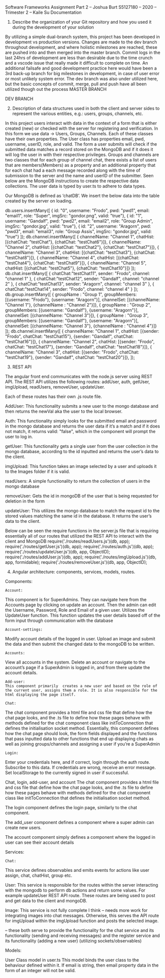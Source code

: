Software Frameworks Assignment Part 2 – Joshua Burt
S5127180 – 2020 – Trimester 2 – Kaile Su
Documentation
1)	Describe the organization of your Git repository and how you used it during the
development of your solution

By utilizing a simple dual-branch system, this project has been developed in development vs production versions. Changes are made to the dev branch throughout development, and where holistic milestones are reached, these are pushed into and then merged into the master branch. Commit logs in the last 24hrs of development are less than desirable due to the time crunch and a vscode issue that really made it difficult to complete on time. An additional failsafe and good development practice here would have been a 3rd back-up branch for big milestones in development, in case of user error or most unlikely system error. The dev branch was also under utilized here, but the basic concepts of commit, merge, pull and push have all been utilized though out the process 
MASTER BRANCH 


DEV BRANCH 


2)	Description of data structures used in both the client and server sides to represent
the various entities, e.g.: users, groups, channels, etc.

In this project users interact with data in the context of a form that is either created (new) or checked with the server for registering and verification. In this form we use data -> Users, Groups, Channels. Each of these classes have their own properties. The User class has properties email, pwd, username, userID, role, and valid. The form a user submits will check if the submitted data matches a record stored on the MongoDB and if it does it will log the user in with their respective privileges. Groups and channels are two classes that  for each group of channel chat, there exists a list of users that are members(Members) as a property and an additional property that for each chat had a each message recorded along with the time of submission to the server and the name and userID of the submitter. 
Seen below are the MongoDB instructions to create the respective data collections. The user data is typed by user.ts to adhere to data types. 

Our MongoDB is defined as ‘chatDB’. We insert the below data into the table created by the server on loading. 

db.users.insertMany([
{ id: "0", username: "Frodo", pwd: "pwd1", email: "email1", role: "Super", imgSrc: "gondor.png", valid: "true"},
{ id: "1", username: "Gandalf", pwd: "pwd2", email: "email2", role: "Group Admin", imgSrc: "gondor.jpg", valid: "true"},
{ id: "2", username: "Aragorn", pwd: "pwd3", email: "email3", role: "Group Assis", imgSrc: "gondor.jpg", valid: "true"}
]);
db.channel.insertMany([
{ channelName: "Channel 1", chatHist: [{chatChat: "testChat"}, {chatChat: "testChat6"}]},
{ channelName: "Channel 2", chatHist: [{chatChat: "testChat2"}, {chatChat: "testChat7"}]},
{ channelName: "Channel 3", chatHist: [{chatChat: "testChat3"}, {chatChat: "testChat8"}]},
{ channelName: "Channel 4", chatHist: [{chatChat: "testChat4"}, {chatChat: "testChat9"}]},
{ channelName: "Channel 5", chatHist: [{chatChat: "testChat5"}, {chatChat: "testChat10"}]}
]);
db.chat.insertMany([
{ chatChat:"testChat11", sender: "Frodo", channel: "channel 1" },
{ chatChat:"testChat12", sender: "Gandalf", channel: "channel 2" },
{ chatChat:"testChat13", sender: "Aragorn", channel: "channel 3" },
{ chatChat:"testChat14", sender: "Frodo", channel: "channel 4" }
]);
db.group.insertMany([
{ groupName : "Group 1", groupMembers: [{username: "Frodo"}, {username: "Aragorn"}], channelSet: [{channelName: "Channel 1"}, {channelName : "Channel 2"}]},
{ groupName : "Group 2", groupMembers: [{username: "Gandalf"}, {username: "Aragorn"}], channelSet: [{channelName: "Channel 3"}]},
{ groupName : "Group 3", groupMembers: [{username: "Gandalf"}, {username: "Aragorn"}], channelSet: [{channelName: "Channel 3"}, {channelName : "Channel 4"}]}
]);
db.channel.insertMany([
{ channelName: "Channel 1", chatHist: [{sender: "Frodo", chatChat: "testChat15"}, {sender: "Gandalf", chatChat: "testChat16"}]},
{ channelName: "Channel 2", chatHist: [{sender: "Frodo", chatChat: "testChat17"}, {sender: "Gandalf", chatChat: "testChat18"}]},
{ channelName: "Channel 3", chatHist: [{sender: "Frodo", chatChat: "testChat19"}, {sender: "Gandalf", chatChat: "testChat20"}]},
]);

3)	REST API

The angular front end communicates with the node.js server using REST API. The REST API utilizes the following routes: addUser, auth, getUser, imgUpload, readUsers, removeUser, updateUser. 

Each of these routes has their own .js route file. 

AddUser: This functionality submits a new user to the mongo database and then returns the newVal aka the user to the local browser. 

Auth: This functionality simply looks for the submitted email and password in the mongo database and returns the user data if it’s a match  and if it does not match, it returns valid: "false", which in the component will prompt the user to log in.

getUser: This functionality gets a single user from the user collection in the mongo database, according to the id inputted and returns the user’s data to the client.

imgUpload: This function takes an image selected by a user and uploads it to the Images folder if it is valid.

readUsers: A simple functionality to return the collection of users in the mongo database

removeUser: Gets the id in mongoDB of the user that is being requested for deletion in the form

updateUser: This utilizes the mongo database to match the request id to the stored values matching the same id in the database. It returns the user’s data to the client.



Below can be seen the require functions in the server.js file that is requiring essentially all of     our routes that utilized the REST API to interact with the client and MongoDB
    require('./routes/readUsers.js')(db, app);
    require('./routes/getUser.js')(db, app);
    require('./routes/auth.js')(db, app);
    require('./routes/updateUser.js')(db, app, ObjectID);
    require('./routes/addUser.js')(db, app);
    require('./routes/imgUpload.js')(db, app, formidable);
    require('./routes/removeUser.js')(db, app, ObjectID);


4)	Angular architecture: components, services, models, routes.


Components:

	Account:
This component is for SuperAdmins. They can navigate here from the Accounts page by clicking on update an account. Then the admin can edit the Username, Password, Role and Email of a given user. Utilizes the UpdateUser function. This function updates the user details based off of the form input through communication with the database
	
	Account-settings: 
Modify account details of the logged in user. Upload an image and submit the data and then submit the changed data to the mongoDB to be written.
	
	Accounts:
View all accounts in the system. Delete an account or navigate to the  account’s page if a SuperAdmin is logged in, and from there update the account details. 
	

	Add-user:
	This component primarily  creates a new user and based on the role of the current user, assigns them a role. It is also responsible for the html displaying the page itself. 
	
	Chat:
 The chat component provides a html file and css file that define how the chat page looks, and the .ts file to define how these pages behave with methods defined for the chat component class like initToConnection that defines the initialisation socket method. Essentially, this component defines how the chat page should look, the form fields displayed and the functions that pass inputted data to other functions that end up displaying chats as well as joining groups/channels and assigning a user if you’re a SuperAdmin


	Login:
Enter your credentials here, and if correct, login through the auth route. Subscribe to this data. If credentials are wrong, receive an error message. Set localStorage to the currently signed in user if successful. 








 Chat, login, add-user, and account
The chat component provides a html file and css file that define how the chat page looks, and the .ts file to define how these pages behave with methods defined for the chat component class like initToConnection that defines the initialisation socket method. 

The login component defines the login page, similarly to the chat component. 

The add_user component defines a component where a super admin can create new users. 

The account component simply defines a component where the logged in user can see their account details




Services:

 	Chat: 
This service defines observables and emits events for actions like user assign, chat, chatHist, group etc. 

User: 
This service is responsible for the routes within the server interacting with the mongodb to perform db actions and return some values. For example updateUser REST API route. These routes are being used to post and get data to the client and mongoDB. 

Image:
This service is not fully complete I think – needs more work for integrating images into chat messages. Otherwise, this serves the API route for imgUpload within the imgUpload function and posts the selected image. 


 – these both serve to provide the functionality for the chat service and its functionality (sending and receiving messages) and the register service and its functionality (adding a new user) (utilizing sockets/observables) 



Models:
 
User Class model in user.ts 
This model binds the user class to the behaviour defined within it. If email is string, then email property data in the form of an integer will not be valid. 

